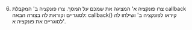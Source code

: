 
6. צרו פונקציה א' המציגה את שמכם על המסך.
 צרו פונקציה ב' המקבלת 
 callback 
 לסוגריים וקוראת לה בצורה הבאה:
  callback() 
  קיראו לפונקציה ב' ושילחו לה לסוגריים את פונקציה א'.